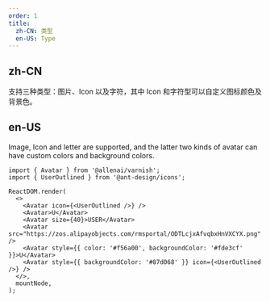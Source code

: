 ```yaml
---
order: 1
title:
  zh-CN: 类型
  en-US: Type
---
```


## zh-CN

支持三种类型：图片、Icon 以及字符，其中 Icon 和字符型可以自定义图标颜色及背景色。

## en-US

Image, Icon and letter are supported, and the latter two kinds of avatar can have custom colors and background colors.

```tsx
import { Avatar } from '@allenai/varnish';
import { UserOutlined } from '@ant-design/icons';

ReactDOM.render(
  <>
    <Avatar icon={<UserOutlined />} />
    <Avatar>U</Avatar>
    <Avatar size={40}>USER</Avatar>
    <Avatar src="https://zos.alipayobjects.com/rmsportal/ODTLcjxAfvqbxHnVXCYX.png" />
    <Avatar style={{ color: '#f56a00', backgroundColor: '#fde3cf' }}>U</Avatar>
    <Avatar style={{ backgroundColor: '#87d068' }} icon={<UserOutlined />} />
  </>,
  mountNode,
);
```

<style>
#components-avatar-demo-type .ant-avatar {
  margin-top: 16px;
  margin-right: 16px;
}
.ant-row-rtl #components-avatar-demo-type .ant-avatar {
  margin-right: 0;
  margin-left: 16px;
}
</style>
